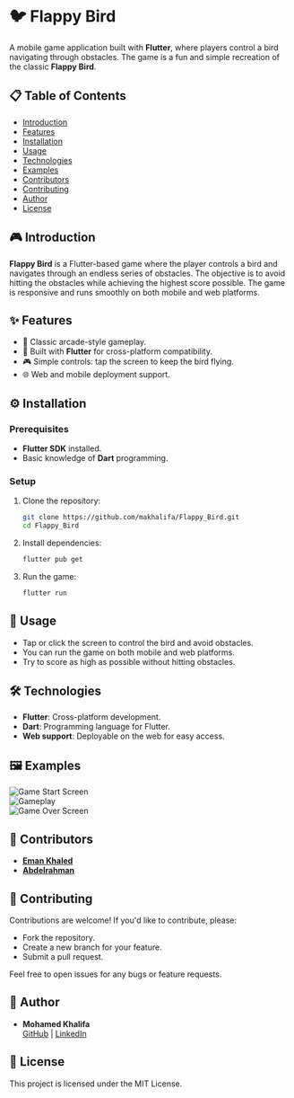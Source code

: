 # 🐦 Flappy Bird

A mobile game application built with **Flutter**, where players control a bird navigating through obstacles. The game is a fun and simple recreation of the classic **Flappy Bird**.

## 📋 Table of Contents

- [Introduction](#introduction)
- [Features](#features)
- [Installation](#installation)
- [Usage](#usage)
- [Technologies](#technologies)
- [Examples](#examples)
- [Contributors](#contributors)
- [Contributing](#contributing)
- [Author](#author)
- [License](#license)

## 🎮 Introduction

**Flappy Bird** is a Flutter-based game where the player controls a bird and navigates through an endless series of obstacles. The objective is to avoid hitting the obstacles while achieving the highest score possible. The game is responsive and runs smoothly on both mobile and web platforms.

## ✨ Features

- 🐤 Classic arcade-style gameplay.
- 📱 Built with **Flutter** for cross-platform compatibility.
- 🎮 Simple controls: tap the screen to keep the bird flying.
- 🌐 Web and mobile deployment support.

## ⚙️ Installation

### Prerequisites
- **Flutter SDK** installed.
- Basic knowledge of **Dart** programming.

### Setup
1. Clone the repository:
    ```bash
    git clone https://github.com/makhalifa/Flappy_Bird.git
    cd Flappy_Bird
    ```

2. Install dependencies:
    ```bash
    flutter pub get
    ```

3. Run the game:
    ```bash
    flutter run
    ```

## 🚀 Usage

- Tap or click the screen to control the bird and avoid obstacles.
- You can run the game on both mobile and web platforms.
- Try to score as high as possible without hitting obstacles.

## 🛠️ Technologies

- **Flutter**: Cross-platform development.
- **Dart**: Programming language for Flutter.
- **Web support**: Deployable on the web for easy access.

## 🖼️ Examples

![Game Start Screen](link-to-screenshot1.png)  
![Gameplay](link-to-screenshot2.png)  
![Game Over Screen](link-to-screenshot3.png)

## 👥 Contributors

- [**Eman Khaled**](https://github.com/emy90)
- [**Abdelrahman**](https://github.com/Abdelrahmanmohamed6)

## 🤝 Contributing

Contributions are welcome! If you'd like to contribute, please:
- Fork the repository.
- Create a new branch for your feature.
- Submit a pull request.

Feel free to open issues for any bugs or feature requests.

## 👤 Author

- **Mohamed Khalifa**  
  [GitHub](https://github.com/makhalifa) | [LinkedIn](https://www.linkedin.com/in/makhalifa)

## 📄 License

This project is licensed under the MIT License.
